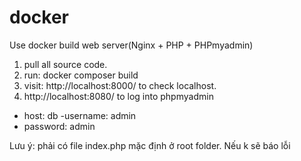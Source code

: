 # docker

Use docker build web server(Nginx + PHP + PHPmyadmin)

1) pull all source code.
2) run: docker composer build
3) visit: http://localhost:8000/ to check localhost.
4) http://localhost:8080/ to log into phpmyadmin
 - host: db
 -username: admin
 - password: admin

 Lưu ý: phải có file index.php mặc định ở root folder. Nếu k sẽ báo lỗi 